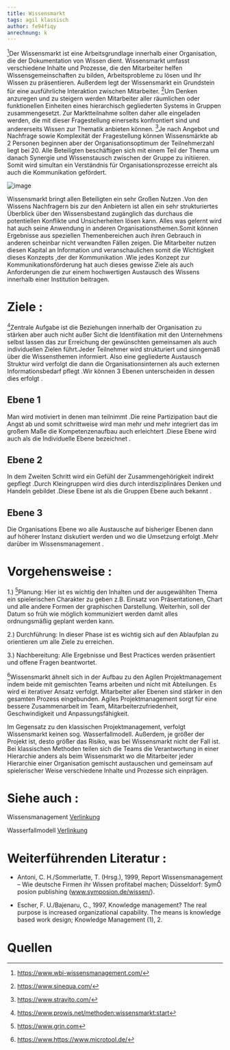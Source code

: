 ```yaml
---
title: Wissensmarkt
tags: agil klassisch
author: fe94fiqy
anrechnung: k 
---
```

[^1]Der Wissensmarkt ist eine Arbeitsgrundlage innerhalb einer Organisation, die der
Dokumentation von Wissen dient. Wissensmarkt umfasst verschiedene Inhalte und
Prozesse, die den Mitarbeiter helfen Wissensgemeinschaften zu bilden, Arbeitsprobleme zu
lösen und Ihr Wissen zu präsentieren. Außerdem legt der Wissensmarkt ein Grundstein für
eine ausführliche Interaktion zwischen Mitarbeiter. [^2]Um Denken anzuregen und zu steigern
werden Mitarbeiter aller räumlichen oder funktionellen Einheiten eines hierarchisch
gegliederten Systems in Gruppen zusammengesetzt. Zur Marktteilnahme sollten daher alle
eingeladen werden, die mit dieser Fragestellung einerseits konfrontiert sind und
andererseits Wissen zur Thematik anbieten können. [^3]Je nach Angebot und Nachfrage sowie
Komplexität der Fragestellung können Wissensmärkte ab 2 Personen beginnen aber der
Organisationsoptimum der Teilnehmerzahl liegt bei 20. Alle Beteiligten beschäftigen sich
mit einem Teil der Thema um danach Synergie und Wissenstausch zwischen der Gruppe zu
initiieren. Somit wird simultan ein Verständnis für Organisationsprozesse erreicht als auch
die Kommunikation gefördert.

![image](https://user-images.githubusercontent.com/93337487/145852962-b009cb1b-b5fe-4aa7-841f-094bfd498fe0.png)


Wissensmarkt bringt allen Beteiligten ein sehr Großen Nutzen .Von den Wissens Nachfragern
bis zur den Anbietern ist allen ein sehr strukturiertes Überblick über den Wissensbestand zugänglich das 
durchaus die potentiellen Konflikte und Unsicherheiten lösen kann. Alles was gelernt wird hat auch seine
Anwendung in anderen Organisationsthemen.Somit können Ergebnisse aus speziellen
Themenbereichen auch ihren Gebrauch in anderen scheinbar nicht verwandten Fällen zeigen.
Die Mitarbeiter nutzen diesen Kapital an Information und veranschaulichen somit die Wichtigkeit 
dieses Konzepts ,der der Kommunikation .Wie jedes Konzept zur Kommunikationsförderung hat
auch dieses gewisse Ziele als auch Anforderungen die zur einem hochwertigen Austausch
des Wissens innerhalb einer Institution beitragen.

# Ziele :

[^4]Zentrale Aufgabe ist die Beziehungen innerhalb der Organisation zu stärken aber auch nicht außer Sicht die Identifikation mit den
Unternehmens selbst lassen das zur Erreichung  der gewünschten gemeinsamen als auch 
individuellen Zielen führt.Jeder Teilnehmer wird strukturiert und sinngemäß  über die Wissensthemen informiert.
Also eine gegliederte  Austausch Struktur wird verfolgt die dann die Organisationsinternen als
auch externen Informationsbedarf pflegt .Wir können 3 Ebenen unterscheiden in dessen dies erfolgt .

## Ebene 1
Man wird motiviert in denen man teilnimmt .Die reine Partizipation baut die Angst ab und somit 
schrittweise wird man mehr und mehr integriert das im großem Maße die Kompetenzenaufbau auch erleichtert .Diese Ebene wird auch als die Individuelle Ebene bezeichnet .

## Ebene 2
In dem Zweiten Schritt wird ein Gefühl der Zusammengehörigkeit indirekt gepflegt .Durch 
Kleingruppen wird dies durch interdisziplinäres Denken und Handeln gebildet .Diese Ebene ist als die Gruppen Ebene auch bekannt .

## Ebene 3
Die Organisations Ebene wo alle Austausche auf bisheriger Ebenen dann auf höherer Instanz diskutiert werden und wo die Umsetzung erfolgt .Mehr darüber im Wissensmanagement .



#  Vorgehensweise :

1.) [^5]Planung: Hier ist es wichtig den Inhalten und der ausgewählten Thema ein
spielerischen Charakter zu geben z.B. Einsatz von Präsentationen, Chart und alle
andere Formen der graphischen Darstellung. Weiterhin, soll der Datum so früh wie
möglich kommuniziert werden damit alles ordnungsmäßig geplant werden kann.

2.) Durchführung: In dieser Phase ist es wichtig sich auf den Ablaufplan zu orientieren
um alle Ziele zu erreichen.

3.) Nachbereitung: Alle Ergebnisse und Best Practices werden präsentiert und offene
Fragen beantwortet.



[^6]Wissensmarkt ähnelt sich in der Aufbau zu den Agilen Projektmanagement indem beide mit
gemischten Teams arbeiten und nicht mit Abteilungen. Es wird ei iterativer Ansatz verfolgt.
Mitarbeiter aller Ebenen sind stärker in den gesamten Prozess eingebunden.
Agiles Projektmanagement sorgt für eine bessere Zusammenarbeit im Team,
Mitarbeiterzufriedenheit, Geschwindigkeit und Anpassungsfähigkeit.

Im Gegensatz zu den klassischen Projektmanagement, verfolgt Wissensmarkt keinen sog.
Wasserfallmodell. Außerdem, je größer der Projekt ist, desto größer das Risiko, was bei
Wissensmarkt nicht der Fall ist. Bei klassischen Methoden teilen sich die Teams die
Verantwortung in einer Hierarchie anders als beim Wissensmarkt wo die Mitarbeiter jeder
Hierarchie einer Organisation gemischt austauschen und gemeinsam auf spielerischer Weise
verschiedene Inhalte und Prozesse sich einprägen.

# Siehe auch :
Wissensmanagement [Verlinkung](wissensmanagement.md)

Wasserfallmodell [Verlinkung](Wasserfall_Modell.md)

# Weiterführenden Literatur :
* Antoni, C. H./Sommerlatte, T. (Hrsg.), 1999, Report Wissensmanagement – Wie deutsche
Firmen ihr Wissen profitabel machen; Düsseldorf: SymȬ posion publishing
(www.symposion.de/wissen/).

* Escher, F. U./Bajenaru, C., 1997, Knowledge management? The real purpose is increased
organizational capability. The means is knowledge based work design; Knowledge
Management (1), 2.

# Quellen

[^1]: https://www.wbi-wissensmanagement.com/
[^2]: https://www.sinequa.com/
[^3]: https://www.stravito.com/
[^4]: https://www.prowis.net/methoden:wissensmarkt:start
[^5]: https://www.grin.com
[^6]: https://www.https://www.microtool.de/
